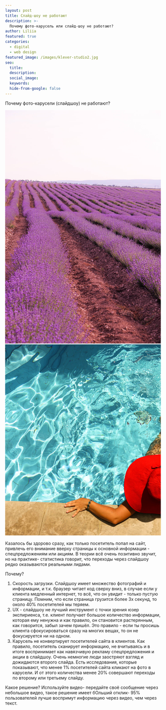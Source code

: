 ```yaml
---
layout: post
title: Слайд-шоу не работают
description: >-
  Почему фото-карусель или слайд-шоу не работают?
author: Liliia
featured: true
categories:
  - digital
  - web design
featured_image: /images/klever-studio2.jpg
seo:
  title:
  description:
  social_image:
  keywords:
  hide-from-google: false
---
```

Почему фото-карусели (слайдшоу) не работают?

<img src="/images/klever-studio2.jpg" class="one-half-image">
<img src="/images/klever-studio6.jpg" class="one-half-image">

Казалось бы здорово сразу, как только посетитель попал на сайт, привлечь его внимание вверху страницы к основной информации - спецпредложениям или акциям.
В теории всё очень позитивно звучит, но на практике- статистика говорит, что переходы через слайдшоу редко оказываются реальными лидами.

Почему?
 1. Скорость загрузки. Слайдшоу имеет множество фотографий и информации, и т.к. браузер читает код сверху вниз, в случае если у клиента медленный интернет, то всё, что он увидит - только пустую страницу. Помним, что если страница грузится более 3х секунд, то около 40% посетителей мы теряем.
 2. UX - слайдшоу не лучший инструмент с точки зрения юзер экспириенса, т.е. клиент получает большое количество информации, которая ему ненужна и как правило, он становится растерянным, как говорится, забыл зачем пришёл. Это правило - если ты просишь клиента сфокусироваться сразу на многих вещах, то он не фокусируется ни на одном.
 3. Карусель не конвертирует посетителей сайта в клиентов. Как правило, посетитель сканирует информацию, не вчитываясь и в итоге воспринимает как навязчивую рекламу спецпредложения и акции в слайдшоу. Очень немногие люди заостряют взгляд и дожидаются второго слайда. Есть исследования, которые показывают, что менее 1% посетителей сайта кликают на фото в карусели. И от этого количества менее 20% совершают переходы по второму или третьему слайду.

Какое решение?
Используйте видео- передайте своё сообщение через небольшое видео, такое решение имеет бОльший отклик- 95% пользователей лучше воспримут информацию через видео, чем через текст.
